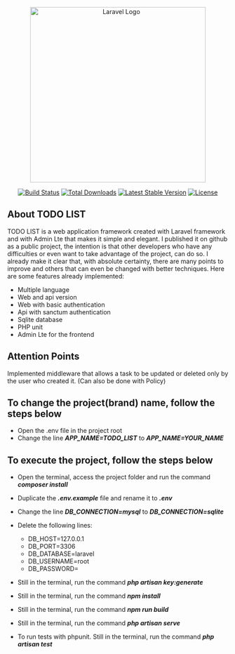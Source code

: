 <p align="center"><a href="https://laravel.com" target="_blank"><img src="https://raw.githubusercontent.com/laravel/art/master/logo-lockup/5%20SVG/2%20CMYK/1%20Full%20Color/laravel-logolockup-cmyk-red.svg" width="400" alt="Laravel Logo"></a></p>

<p align="center">
<a href="https://github.com/laravel/framework/actions"><img src="https://github.com/laravel/framework/workflows/tests/badge.svg" alt="Build Status"></a>
<a href="https://packagist.org/packages/laravel/framework"><img src="https://img.shields.io/packagist/dt/laravel/framework" alt="Total Downloads"></a>
<a href="https://packagist.org/packages/laravel/framework"><img src="https://img.shields.io/packagist/v/laravel/framework" alt="Latest Stable Version"></a>
<a href="https://packagist.org/packages/laravel/framework"><img src="https://img.shields.io/packagist/l/laravel/framework" alt="License"></a>
</p>

## About TODO LIST

​TODO LIST is a web application framework created with Laravel framework and with Admin Lte that makes it simple and elegant. I published it on github as a public project, the intention is that other developers who have any difficulties or even want to take advantage of the project, can do so.
I already make it clear that, with absolute certainty, there are many points to improve and others that can even be changed with better techniques.
Here are some features already implemented:

- Multiple language
- Web and api version
- Web with basic authentication
- Api with sanctum authentication
- Sqlite database
- PHP unit
- Admin Lte for the frontend

## Attention Points

Implemented middleware that allows a task to be updated or deleted only by the user who created it. (Can also be done with Policy)

## To change the project(brand) name, follow the steps below

- Open the .env file in the project root
- Change the line **_APP_NAME=TODO_LIST_**  to  **_APP_NAME=YOUR_NAME_**

## To execute the project, follow the steps below

- Open the terminal, access the project folder and run the command **_composer install_**
- Duplicate the **_.env.example_** file and rename it to **_.env_**
- Change the line **_DB_CONNECTION=mysql_** to **_DB_CONNECTION=sqlite_**
- Delete the following lines:
     - DB_HOST=127.0.0.1
     - DB_PORT=3306
     - DB_DATABASE=laravel
     - DB_USERNAME=root
     - DB_PASSWORD=

- Still in the terminal, run the command **_php artisan key:generate_**
- Still in the terminal, run the command **_npm install_**
- Still in the terminal, run the command **_npm run build_**
- Still in the terminal, run the command **_php artisan serve_**
- To run tests with phpunit. Still in the terminal, run the command **_php artisan test_**

